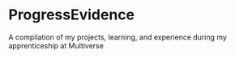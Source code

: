 # ProgressEvidence

A compilation of my projects, learning, and experience during my apprenticeship at Multiverse
